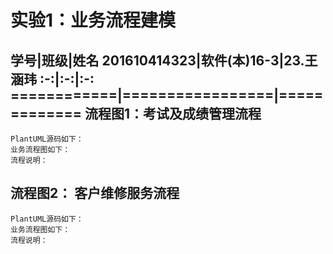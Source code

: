 实验1：业务流程建模
=======
    
学号|班级|姓名
201610414323|软件(本)16-3|23.王涵玮
:-:|:-:|:-:
============|=================|=============
流程图1：考试及成绩管理流程
---------
    PlantUML源码如下：
    业务流程图如下：
    流程说明：


流程图2： 客户维修服务流程
-----------
    PlantUML源码如下：
    业务流程图如下：
    流程说明：
